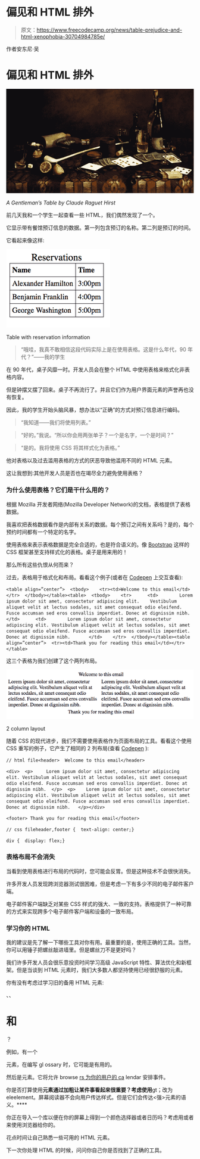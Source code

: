 # 偏见和 HTML 排外

> 原文：<https://www.freecodecamp.org/news/table-prejudice-and-html-xenophobia-30704984785e/>

作者安东尼·吴

# 偏见和 HTML 排外

![jGg5mIVRoBEf8wkdb42-wf75wEjthnY38deI](img/dcbd859e165affcb0259aad699ef3408.png)

*A Gentleman’s Table by Claude Raguet Hirst*

前几天我和一个学生一起查看一些 HTML，我们偶然发现了一个。

它显示带有餐馆预订信息的数据。第一列包含预订的名称。第二列是预订的时间。

它看起来像这样:

![oClTJHnHRQP3-H7pVbOriwq-I5quFfFvLvsJ](img/6fe5fc15ff8c27e95619a3f36ee56003.png)

Table with reservation information

> “哦哇，我真不敢相信这段代码实际上是在使用表格。这是什么年代，90 年代？”——我的学生

在 90 年代，桌子风靡一时。开发人员会在整个 HTML 中使用表格来格式化非表格内容。

但是钟摆又摆了回来。桌子不再流行了。并且它们作为用户界面元素的声誉再也没有恢复。

因此，我的学生开始头脑风暴，想办法以“正确”的方式对预订信息进行编码。

> “我知道——我们将使用列表。”

> “好的。”我说。“所以你会用两张单子？一个是名字，一个是时间？”

> “是的。我将使用 CSS 将其样式化为表格。”

他对表格以及过去滥用表格的方式的厌恶导致他滥用不同的 HTML 元素。

这让我想到:其他开发人员是否也在竭尽全力避免使用表格？

### 为什么使用表格？它们是干什么用的？

根据 Mozilla 开发者网络(Mozilla Developer Network)的文档，表格提供了表格数据。

我喜欢把表格数据看作是内部有关系的数据。每个预订之间有关系吗？是的，每个预约时间都有一个特定的名字。

使用表格来表示表格数据是完全合适的，也是符合语义的。像 [Bootstrap](http://getbootstrap.com/css/#tables) 这样的 CSS 框架甚至支持样式化的表格。桌子是用来用的！

那么所有这些仇恨从何而来？

过去，表格用于格式化和布局。看看这个例子(或者在 [Codepen](http://codepen.io/newyork-anthonyng/pen/Obyowm?editors=1010) 上交互查看):

```
<table align=”center”>  <tbody>    <tr><td>Welcome to this email</td></tr>  </tbody></table><table>  <tbody>    <tr>      <td>        Lorem ipsum dolor sit amet, consectetur adipiscing elit.    Vestibulum aliquet velit at lectus sodales, sit amet consequat odio eleifend. Fusce accumsan sed eros convallis imperdiet. Donec at dignissim nibh.       </td>      <td>        Lorem ipsum dolor sit amet, consectetur adipiscing elit. Vestibulum aliquet velit at lectus sodales, sit amet consequat odio eleifend. Fusce accumsan sed eros convallis imperdiet. Donec at dignissim nibh.       </td>    </tr>  </tbody></table><table align=”center”>  <tr><td>Thank you for reading this email</td></tr></table>
```

这三个表格为我们创建了这个两列布局。

![S7LcU0XxI9rbeDxsxm0SaO-Cq2A99tVbpQBX](img/96abc894691078f3890dfa19d4849713.png)

2 column layout

随着 CSS 的现代进步，我们不需要使用表格作为页面布局的工具。看看这个使用 CSS 重写的例子，它产生了相同的 2 列布局(查看 [Codepen](http://codepen.io/newyork-anthonyng/pen/yVYxRq?editors=1100) ):

```
// html file<header>  Welcome to this email</header>
```

```
<div>  <p>     Lorem ipsum dolor sit amet, consectetur adipiscing elit. Vestibulum aliquet velit at lectus sodales, sit amet consequat odio eleifend. Fusce accumsan sed eros convallis imperdiet. Donec at dignissim nibh.  </p>  <p>    Lorem ipsum dolor sit amet, consectetur adipiscing elit. Vestibulum aliquet velit at lectus sodales, sit amet consequat odio eleifend. Fusce accumsan sed eros convallis imperdiet. Donec at dignissim nibh.   </p></div>
```

```
<footer> Thank you for reading this email</footer>
```

```
// css fileheader,footer {  text-align: center;}
```

```
div {  display: flex;}
```

### 表格布局不会消失

当看到使用表格进行布局的代码时，您可能会反胃。但是这种技术不会很快消失。

许多开发人员发现跨浏览器测试很困难，但是考虑一下有多少不同的电子邮件客户端。

电子邮件客户端缺乏对某些 CSS 样式的强大、一致的支持。表格提供了一种可靠的方式来实现跨多个电子邮件客户端和设备的一致布局。

### 学习你的 HTML

我的建议是先了解一下哪些工具对你有用。最重要的是，使用正确的工具。当然，你可以用锤子把螺丝敲进墙里。但是螺丝刀不是更好吗？

我们许多开发人员会很乐意投资时间学习高级 JavaScript 特性、算法优化和新框架。但是当谈到 HTML 元素时，我们大多数人都坚持使用已经很舒服的元素。

你有没有考虑过学习旧的备用 HTML 元素:

、、

# 和

？ 

例如，有一个

元素，在编写 gl ossary 时，它可能是有用的。

然后是元素。它将允许 browse [rs 为你的用户的 ca](https://developer.mozilla.org/en-US/docs/Web/HTML/Element/time) lendar 安排事件。

你是否打算使用**元素通过加粗让某件事看起来很重要？考虑使用**gt；改为 eleelement。屏幕阅读器不会向用户传达样式。但是它们会传达<强>元素的语义。****

你正在导入一个库以便在你的屏幕上得到一个颜色选择器或者日历吗？考虑用或者来使用浏览器给你的。

花点时间让自己熟悉一些可用的 HTML 元素。

下一次你处理 HTML 的时候，问问你自己你是否找到了正确的工具。